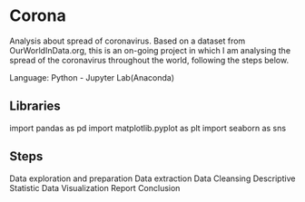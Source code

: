 # Corona
Analysis about spread of coronavirus.
Based on a dataset from OurWorldInData.org, this is an on-going project in which I am analysing the spread of the coronavirus throughout the world,
following the steps below.

Language: Python - Jupyter Lab(Anaconda)

## Libraries
import pandas as pd
import matplotlib.pyplot as plt
import seaborn as sns

## Steps
Data exploration and preparation
Data extraction
Data Cleansing
Descriptive Statistic
Data Visualization
Report
Conclusion
